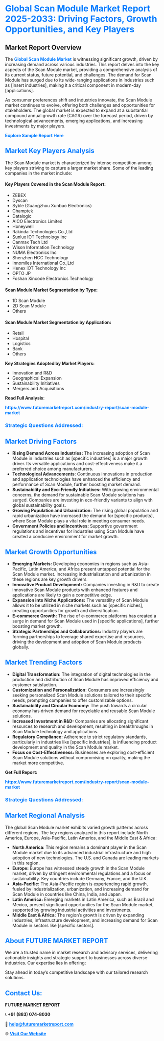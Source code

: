 <h1 style="color: #007BFF;">Global Scan Module Market Report 2025-2033: Driving Factors, Growth Opportunities, and Key Players</h1>

<section id="overview">
<h2>Market Report Overview</h2>
<p>The <a href="https://www.futuremarketreport.com/industry-report/scan-module-market" style="color: #007BFF; text-decoration: none;"><strong>Global Scan Module Market</strong></a> is witnessing significant growth, driven by increasing demand across various industries. This report delves into the key aspects of the Scan Module market, providing a comprehensive analysis of its current status, future potential, and challenges. The demand for Scan Module has surged due to its wide-ranging applications in industries such as [insert industries], making it a critical component in modern-day [applications].</p>
<p>As consumer preferences shift and industries innovate, the Scan Module market continues to evolve, offering both challenges and opportunities for stakeholders. The global market is expected to expand at a substantial compound annual growth rate (CAGR) over the forecast period, driven by technological advancements, emerging applications, and increasing investments by major players.</p>
</section>

<section id="overview">
<p><a href="https://www.futuremarketreport.com/request-sample/reportId=115338" style="color: #007BFF; text-decoration: none;"><strong>Explore Sample Report Here</strong></a></p>
</section>

<section id="key-players">
<h2 style="color: #007BFF;">Market Key Players Analysis</h2>
<p>The Scan Module market is characterized by intense competition among key players striving to capture a larger market share. Some of the leading companies in the market include:</p>
<h4>Key Players Covered in the Scan Module Report:</h4>
<ul><li>ZEBEX</li><li>Dyscan</li><li>Syble (Guangzhou Xunbao Electronics)</li><li>Champtek</li><li>Datalogic</li><li>AICO Electronics Limited</li><li>Honeywell</li><li>Rakinda Technologies Co.,Ltd</li><li>Sunlux IOT Technology Inc</li><li>Canmax Tech Ltd</li><li>Wison Information Technology</li><li>NUMA Electronics Inc</li><li>Shenzhen HCC Technology</li><li>Innomiles International Co.,Ltd</li><li>Henex IOT Technology Inc</li><li>OPTO JP</li><li>Foshan Xincode Electronics Technology</li></ul>
<h4>Scan Module Market Segmentation by Type:</h4>
<ul><li>1D Scan Module</li><li>2D Scan Module</li><li>Others</li></ul>

<h4>Scan Module Market Segmentation by Application:</h4>
<ul><li>Retail</li><li>Hospital</li><li>Logistics</li><li>Bank</li><li>Others</li></ul>
<p><strong>Key Strategies Adopted by Market Players:</strong></p>
<ul>
<li>Innovation and R&D</li>
<li>Geographical Expansion</li>
<li>Sustainability Initiatives</li>
<li>Mergers and Acquisitions</li>
</ul>
</section>

<section>
<p><strong>Read Full Analysis: </strong></p><a href="https://www.futuremarketreport.com/industry-report/scan-module-market" style="color: #007BFF; text-decoration: none;"><strong>https://www.futuremarketreport.com/industry-report/scan-module-market</strong></a>
<h3 style="color: #007BFF;">Strategic Questions Addressed:</h3>
</section>

<section id="driving-factors">
<h2 style="color: #007BFF;">Market Driving Factors</h2>
<ul>
<li><strong>Rising Demand Across Industries:</strong> The increasing adoption of Scan Module in industries such as [specific industries] is a major growth driver. Its versatile applications and cost-effectiveness make it a preferred choice among manufacturers.</li>
<li><strong>Technological Advancements:</strong> Continuous innovations in production and application technologies have enhanced the efficiency and performance of Scan Module, further boosting market demand.</li>
<li><strong>Sustainability and Eco-Friendly Initiatives:</strong> With growing environmental concerns, the demand for sustainable Scan Module solutions has surged. Companies are investing in eco-friendly variants to align with global sustainability goals.</li>
<li><strong>Growing Population and Urbanization:</strong> The rising global population and rapid urbanization have increased the demand for [specific products], where Scan Module plays a vital role in meeting consumer needs.</li>
<li><strong>Government Policies and Incentives:</strong> Supportive government regulations and incentives for industries using Scan Module have created a conducive environment for market growth.</li>
</ul>
</section>

<section id="growth-opportunities">
<h2 style="color: #007BFF;">Market Growth Opportunities</h2>
<ul>
<li><strong>Emerging Markets:</strong> Developing economies in regions such as Asia-Pacific, Latin America, and Africa present untapped potential for the Scan Module market. Increasing industrialization and urbanization in these regions are key growth drivers.</li>
<li><strong>Innovative Product Development:</strong> Companies investing in R&D to create innovative Scan Module products with enhanced features and applications are likely to gain a competitive edge.</li>
<li><strong>Expansion into Niche Applications:</strong> The versatility of Scan Module allows it to be utilized in niche markets such as [specific niches], creating opportunities for growth and diversification.</li>
<li><strong>E-commerce Growth:</strong> The rise of e-commerce platforms has created a surge in demand for Scan Module used in [specific applications], further boosting market growth.</li>
<li><strong>Strategic Partnerships and Collaborations:</strong> Industry players are forming partnerships to leverage shared expertise and resources, driving the development and adoption of Scan Module products globally.</li>
</ul>
</section>

<section id="trending-factors">
<h2 style="color: #007BFF;">Market Trending Factors</h2>
<ul>
<li><strong>Digital Transformation:</strong> The integration of digital technologies in the production and distribution of Scan Module has improved efficiency and customer satisfaction.</li>
<li><strong>Customization and Personalization:</strong> Consumers are increasingly seeking personalized Scan Module solutions tailored to their specific needs, prompting companies to offer customizable options.</li>
<li><strong>Sustainability and Circular Economy:</strong> The push towards a circular economy has driven demand for recyclable and reusable Scan Module solutions.</li>
<li><strong>Increased Investment in R&D:</strong> Companies are allocating significant resources to research and development, resulting in breakthroughs in Scan Module technology and applications.</li>
<li><strong>Regulatory Compliance:</strong> Adherence to strict regulatory standards, particularly in industries like [specific industries], is influencing product development and quality in the Scan Module market.</li>
<li><strong>Focus on Cost-Effectiveness:</strong> Businesses are exploring cost-efficient Scan Module solutions without compromising on quality, making the market more competitive.</li>
</ul>
</section>

<section>
<p><strong>Get Full Report: </strong></p><a href="https://www.futuremarketreport.com/industry-report/scan-module-market" style="color: #007BFF; text-decoration: none;"><strong>https://www.futuremarketreport.com/industry-report/scan-module-market</strong></a>
<h3 style="color: #007BFF;">Strategic Questions Addressed:</h3>
</section>


<section id="regional-analysis">
<h2 style="color: #007BFF;">Market Regional Analysis</h2>
<p>The global Scan Module market exhibits varied growth patterns across different regions. The key regions analyzed in this report include North America, Europe, Asia-Pacific, Latin America, and the Middle East & Africa:</p>
<ul>
<li><strong>North America:</strong> This region remains a dominant player in the Scan Module market due to its advanced industrial infrastructure and high adoption of new technologies. The U.S. and Canada are leading markets in this region.</li>
<li><strong>Europe:</strong> Europe has witnessed steady growth in the Scan Module market, driven by stringent environmental regulations and a focus on sustainability. Key countries include Germany, France, and the U.K.</li>
<li><strong>Asia-Pacific:</strong> The Asia-Pacific region is experiencing rapid growth, fueled by industrialization, urbanization, and increasing demand for Scan Module in countries like China, India, and Japan.</li>
<li><strong>Latin America:</strong> Emerging markets in Latin America, such as Brazil and Mexico, present significant opportunities for the Scan Module market, supported by growing industrial activities and investments.</li>
<li><strong>Middle East & Africa:</strong> The region’s growth is driven by expanding industries, infrastructure development, and increasing demand for Scan Module in sectors like [specific sectors].</li>
</ul>
</section>

<footer>
<h2 style="color: #007BFF;">About FUTURE MARKET REPORT</h2>
<p>We are a trusted name in market research and advisory services, delivering actionable insights and strategic support to businesses across diverse industries. Our expertise lies in offering:</p>

<p>Stay ahead in today’s competitive landscape with our tailored research solutions.</p>

<h2 style="color: #007BFF;">Contact Us:</h2>
<p><strong>FUTURE MARKET REPORT</strong></p>
<p>📞 <strong>+91 (883) 074-8030</strong></p>
<p>📧 <strong><a href="mailto:help@futuremarketreport.com" style="color: #007BFF;">help@futuremarketreport.com</a></strong></p>
<p>🌐 <strong><a href="https://www.futuremarketreport.com/" style="color: #007BFF;">Visit Our Website</a></strong></p>
</footer>